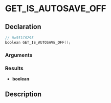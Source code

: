 # GET_IS_AUTOSAVE_OFF

## Declaration
```cpp
// 0x551C6295
boolean GET_IS_AUTOSAVE_OFF();
```

### Arguments

### Results
- **boolean**

## Description
